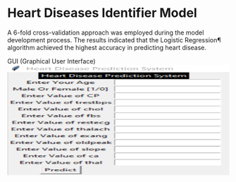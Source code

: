 # Heart Diseases Identifier Model
A 6-fold cross-validation approach was employed during the model development process. The results indicated that the Logistic Regression¶ algorithm achieved the highest accuracy in predicting heart disease.

GUI (Graphical User Interface)
<img align="center" alt="dataanalysis"  width = "1000" height = "250px" src="Screenshot 2023-12-11 154427.png">
